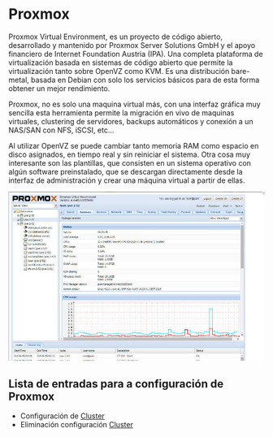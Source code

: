 # Proxmox

Proxmox Virtual Environment, es un proyecto de código abierto, desarrollado y mantenido por Proxmox Server Solutions GmbH y el apoyo financiero de Internet Foundation Austria (IPA). Una completa plataforma de virtualización basada en sistemas de código abierto que permite la virtualización tanto sobre OpenVZ como KVM.
Es una distribución bare-metal, basada en Debian con solo los servicios básicos para de esta forma obtener un mejor rendimiento.

Proxmox, no es solo una maquina virtual más, con una interfaz gráfica muy sencilla esta herramienta permite la migración en vivo de maquinas virtuales, clustering de servidores, backups automáticos y conexión a un NAS/SAN con NFS, iSCSI, etc…

Al utilizar OpenVZ se puede cambiar tanto memoria RAM como espacio en disco asignados, en tiempo real y sin reiniciar el sistema. Otra cosa muy interesante son las plantillas, que consisten en un sistema operativo con algún software preinstalado, que se descargan directamente desde la interfaz de administración y crear una máquina virtual a partir de ellas.

<img src="https://github.com/AgenciaImplementacion/Proxmox/blob/master/proxmox.png?raw=true" />

## Lista de entradas para a configuración de Proxmox
- Configuración de [Cluster](Cluster.md)
- Eliminación configuración [Cluster](Eliminar_cluster.md)

